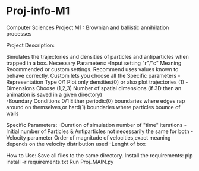 # Proj-info-M1
Computer Sciences Project M1 : Brownian and ballistic annihilation processes

Project Description:

Simulates the trajectories and densities of particles and antiparticles when trapped in a box.
Necessary Parameters:
-Input setting "r"/"c" Meaning Recommended or custom settings. Recommend uses values known to behave correctly. Custom lets you choose all the Specific parameters
-Representation Type 0/1 Plot only densities(0) or also plot trajectories (1)
-Dimensions Choose (1,2,3) Number of spatial dimensions (if 3D then an animation is saved in a given directory)  
-Boundary Conditions 0/1 Either periodic(0) boundaries where edges rap around on themselves,or hard(1) boundaries where particles bounce of walls

Specific Parameters:
-Duration of simulation number of "time" iterations
-Initial number of Particles & Antiparticles not necessarily the same for both
-Velocity parameter Order of magnitude of velocities,exact meaning depends on the velocity distribution used
-Lenght of box


How to Use:
Save all files to the same directory.
Install the requirements: pip install -r requirements.txt
Run Proj_MAIN.py 
